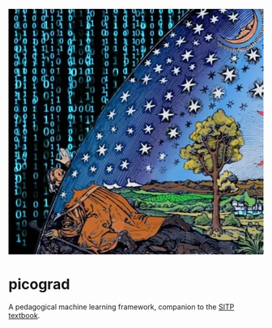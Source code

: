 ![](./flam.webp)

# picograd

A pedagogical machine learning framework, companion to the [SITP textbook](https://j4orz.ai/sitp).
